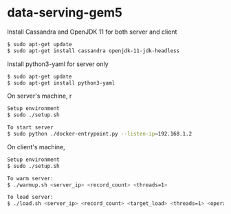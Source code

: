 # data-serving-gem5

Install Cassandra and OpenJDK 11 for both server and client
```bash
$ sudo apt-get update
$ sudo apt-get install cassandra openjdk-11-jdk-headless
```

Install python3-yaml for server only
```bash
$ sudo apt-get update
$ sudo apt-get install python3-yaml
```

On server's machine, r
```bash
Setup environment
$ sudo ./setup.sh

To start server
$ sudo python ./docker-entrypoint.py --listen-ip=192.168.1.2
```

On client's machine, 
```bash
Setup environment
$ sudo ./setup.sh

To warm server:
$ ./warmup.sh <server_ip> <record_count> <threads=1>

To load server:
$ ./load.sh <server_ip> <record_count> <target_load> <threads=1> <operation_count=load * 60>
```
